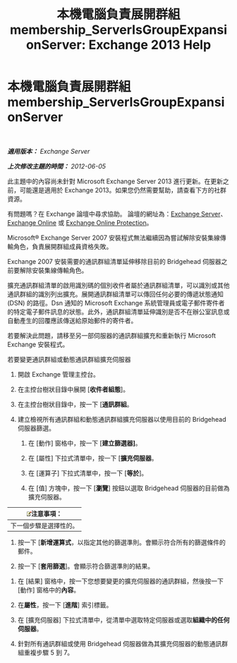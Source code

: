 ﻿---
title: '本機電腦負責展開群組 membership_ServerIsGroupExpansionServer: Exchange 2013 Help'
TOCTitle: 本機電腦負責展開群組 membership_ServerIsGroupExpansionServer
ms:assetid: 52872561-60e6-4f3d-bbc6-6de0edf74b09
ms:mtpsurl: https://technet.microsoft.com/zh-tw/library/ms.exch.setupreadiness.serverisgroupexpansionserver(v=EXCHG.150)
ms:contentKeyID: 50473110
ms.date: 05/21/2018
mtps_version: v=EXCHG.150
ms.translationtype: MT
---

# 本機電腦負責展開群組 membership\_ServerIsGroupExpansionServer

 

_**適用版本：** Exchange Server_

_**上次修改主題的時間：** 2012-06-05_

此主題中的內容尚未針對 Microsoft Exchange Server 2013 進行更新。在更新之前，可能還是適用於 Exchange 2013。如果您仍然需要幫助，請查看下方的社群資源。

有問題嗎？在 Exchange 論壇中尋求協助。 論壇的網址為：[Exchange Server](https://go.microsoft.com/fwlink/p/?linkid=60612)、 [Exchange Online](https://go.microsoft.com/fwlink/p/?linkid=267542) 或 [Exchange Online Protection](https://go.microsoft.com/fwlink/p/?linkid=285351)。

Microsoft® Exchange Server 2007 安裝程式無法繼續因為嘗試解除安裝集線傳輸角色，負責展開群組成員資格失敗。

Exchange 2007 安裝需要的通訊群組清單延伸移除目前的 Bridgehead 伺服器之前要解除安裝集線傳輸角色。

擴充通訊群組清單的啟用識別碼的個別收件者屬於通訊群組清單，可以識別或其他通訊群組的識別列出擴充。展開通訊群組清單可以傳回任何必要的傳遞狀態通知 (DSN) 的路徑。Dsn 通知的 Microsoft Exchange 系統管理員或電子郵件寄件者的特定電子郵件訊息的狀態。此外，通訊群組清單延伸識別是否不在辦公室訊息或自動產生的回覆應該傳送給原始郵件的寄件者。

若要解決此問題，請移至另一部伺服器的通訊群組擴充和重新執行 Microsoft Exchange 安裝程式。

若要變更通訊群組或動態通訊群組擴充伺服器

1.  開啟 Exchange 管理主控台。

2.  在主控台樹狀目錄中展開 \[**收件者組態**\]。

3.  在主控台樹狀目錄中，按一下 \[**通訊群組**。

4.  建立檢視所有通訊群組和動態通訊群組擴充伺服器以使用目前的 Bridgehead 伺服器篩選。
    
    1.  在 \[動作\] 窗格中，按一下 \[**建立篩選器\]**。
    
    2.  在 \[屬性\] 下拉式清單中，按一下 \[**擴充伺服器**。
    
    3.  在 \[運算子\] 下拉式清單中，按一下 \[**等於**\]。
    
    4.  在 \[值\] 方塊中，按一下 \[**瀏覽**\] 按鈕以選取 Bridgehead 伺服器的目前做為擴充伺服器。

<table>
<thead>
<tr class="header">
<th><img src="images/Bb124558.note(EXCHG.150).gif" title="注意事項" alt="注意事項" />注意事項：</th>
</tr>
</thead>
<tbody>
<tr class="odd">
<td>下一個步驟是選擇性的。</td>
</tr>
</tbody>
</table>


1.  按一下 \[**新增運算式**，以指定其他的篩選準則。會顯示符合所有的篩選條件的郵件。

2.  按一下 \[**套用篩選**\]。會顯示符合篩選準則的結果。

<!-- end list -->

1.  在 \[結果\] 窗格中，按一下您想要變更的擴充伺服器的通訊群組，然後按一下 \[動作\] 窗格中的**內容**。

2.  在**屬性**，按一下 \[**進階**\] 索引標籤。

3.  在 \[擴充伺服器\] 下拉式清單中，從清單中選取特定伺服器或選取**組織中的任何伺服器**。

4.  針對所有通訊群組或使用 Bridgehead 伺服器做為其擴充伺服器的動態通訊群組重複步驟 5 到 7。


